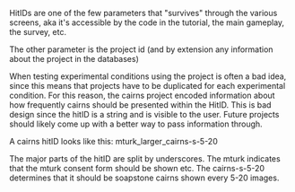 HitIDs are one of the few parameters that "survives" through the various screens, aka it's accessible by the code in the tutorial, the main gameplay, the survey, etc.

The other parameter is the project id (and by extension any information about the project in the databases)

When testing experimental conditions using the project is often a bad idea, since this means that projects have to be duplicated for each experimental condition. For this reason, the cairns project encoded information about how frequently cairns should be presented within the HitID. This is bad design since the hitID is a string and is visible to the user. Future projects should likely come up with a better way to pass information through.

A cairns hitID looks like this: mturk_larger_cairns-s-5-20

The major parts of the hitID are split by underscores. The mturk indicates that the mturk consent form should be shown etc. The cairns-s-5-20 determines that it should be soapstone cairns shown every 5-20 images.

